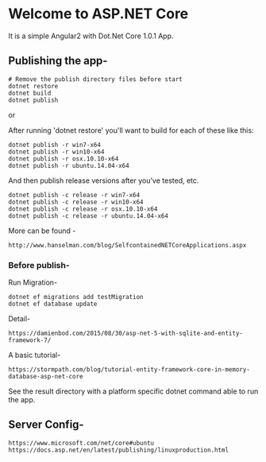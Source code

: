 # Welcome to ASP.NET Core

It is a simple Angular2 with Dot.Net Core 1.0.1 App.


## Publishing the app-

	# Remove the publish directory files before start
	dotnet restore
	dotnet build
	dotnet publish

or

After running 'dotnet restore' you'll want to build for each of these like this:

	dotnet publish -r win7-x64
	dotnet publish -r win10-x64
	dotnet publish -r osx.10.10-x64
	dotnet publish -r ubuntu.14.04-x64

And then publish release versions after you've tested, etc.

	dotnet publish -c release -r win7-x64
	dotnet publish -c release -r win10-x64
	dotnet publish -c release -r osx.10.10-x64
	dotnet publish -c release -r ubuntu.14.04-x64

More can be found -

	http://www.hanselman.com/blog/SelfcontainedNETCoreApplications.aspx

### Before publish-

Run Migration-

	dotnet ef migrations add testMigration
	dotnet ef database update

Detail-

	https://damienbod.com/2015/08/30/asp-net-5-with-sqlite-and-entity-framework-7/

A basic tutorial-

	https://stormpath.com/blog/tutorial-entity-framework-core-in-memory-database-asp-net-core


See the result directory with a platform specific dotnet command able to run the app.

## Server Config-

	https://www.microsoft.com/net/core#ubuntu
	https://docs.asp.net/en/latest/publishing/linuxproduction.html

